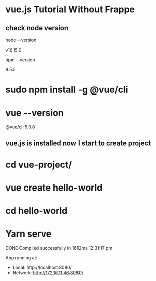 # vue.js Tutorial Without Frappe
## check node version

 node --version
 
  v16.15.0


npm --version

 8.5.5

#  sudo npm install -g @vue/cli

# vue --version
@vue/cli 5.0.8

## vue.js is installed now I start to create project

# cd vue-project/

# vue create hello-world

# cd hello-world

# Yarn serve

 DONE  Compiled successfully in 1612ms                                                                                                                                                          12:31:17 pm


  App running at:
  - Local:   http://localhost:8080/ 
  - Network: http://172.16.11.46:8080/






